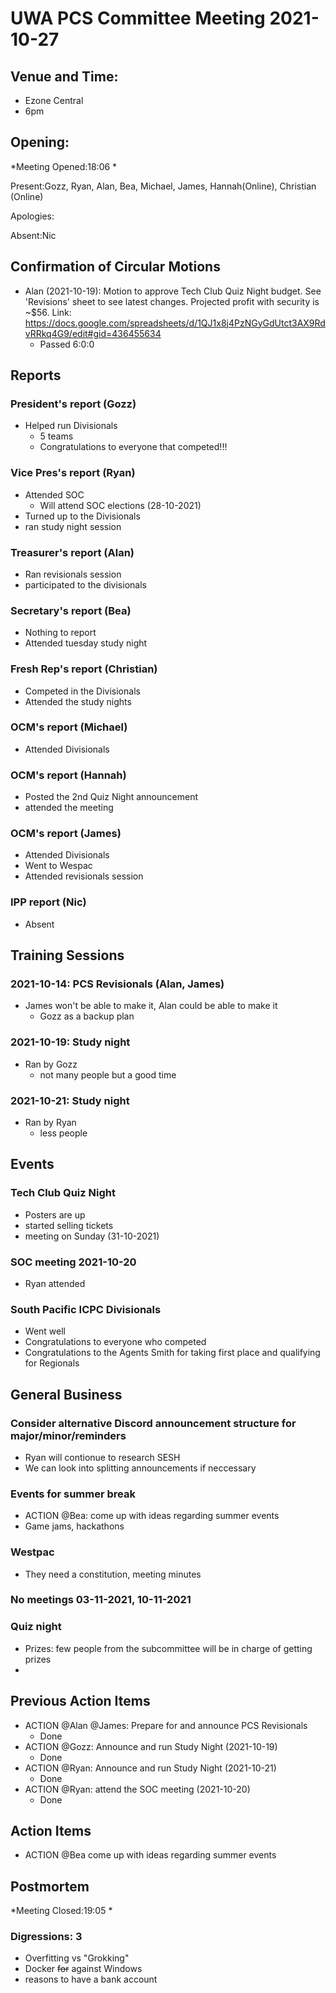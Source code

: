# UWA PCS Committee Meeting 2021-10-27

## Venue and Time:
- Ezone Central
- 6pm 


## Opening: 

*Meeting Opened:18:06 * 

Present:Gozz, Ryan, Alan, Bea, Michael, James, Hannah(Online), Christian (Online)

Apologies:

Absent:Nic


## Confirmation of Circular Motions
- Alan (2021-10-19): Motion to approve Tech Club Quiz Night budget. See 'Revisions' sheet to see latest changes. Projected profit with security is ~$56. Link: https://docs.google.com/spreadsheets/d/1QJ1x8j4PzNGyGdUtct3AX9RdvRRkq4G9/edit#gid=436455634
    - Passed 6:0:0


## Reports

### President's report (Gozz)
- Helped run Divisionals
    - 5 teams
    - Congratulations to everyone that competed!!!

### Vice Pres's report (Ryan)
- Attended SOC
    - Will attend SOC elections (28-10-2021)
- Turned up to the Divisionals
- ran study night session

### Treasurer's report (Alan)
- Ran revisionals session
- participated to the divisionals

### Secretary's report (Bea)
- Nothing to report
- Attended tuesday study night

### Fresh Rep's report (Christian)
- Competed in the Divisionals
- Attended the study nights

### OCM's report (Michael)
- Attended Divisionals

### OCM's report (Hannah)
- Posted the 2nd Quiz Night announcement
- attended the meeting

### OCM's report (James)
- Attended Divisionals
- Went to Wespac
- Attended revisionals session

### IPP report (Nic)
- Absent


## Training Sessions


### 2021-10-14: PCS Revisionals (Alan, James)
- James won't be able to make it, Alan could be able to make it
    - Gozz as a backup plan
    
### 2021-10-19: Study night
- Ran by Gozz
    - not many people but a good time

### 2021-10-21: Study night
- Ran by Ryan
    - less people

## Events

### Tech Club Quiz Night
- Posters are up
- started selling tickets
- meeting on Sunday (31-10-2021)

### SOC meeting 2021-10-20
- Ryan attended

### South Pacific ICPC Divisionals
- Went well
- Congratulations to everyone who competed
- Congratulations to the Agents Smith for taking first place and qualifying for Regionals


## General Business

### Consider alternative Discord announcement structure for major/minor/reminders
- Ryan will contionue to research SESH
- We can look into splitting announcements if neccessary

### Events for summer break
- ACTION @Bea: come up with ideas regarding summer events
- Game jams, hackathons

### Westpac
- They need a constitution, meeting minutes

### No meetings 03-11-2021, 10-11-2021

### Quiz night
- Prizes: few people from the subcommittee will be in charge of getting prizes
- 

## Previous Action Items
- ACTION @Alan @James: Prepare for and announce PCS Revisionals
    - Done
- ACTION @Gozz: Announce and run Study Night (2021-10-19)
    - Done
- ACTION @Ryan: Announce and run Study Night (2021-10-21)
    - Done
- ACTION @Ryan: attend the SOC meeting (2021-10-20)
    - Done

## Action Items
- ACTION @Bea come up with ideas regarding summer events


## Postmortem

*Meeting Closed:19:05 *

###  Digressions: 3
- Overfitting vs "Grokking"
- Docker ~~for~~ against Windows
- reasons to have a bank account
